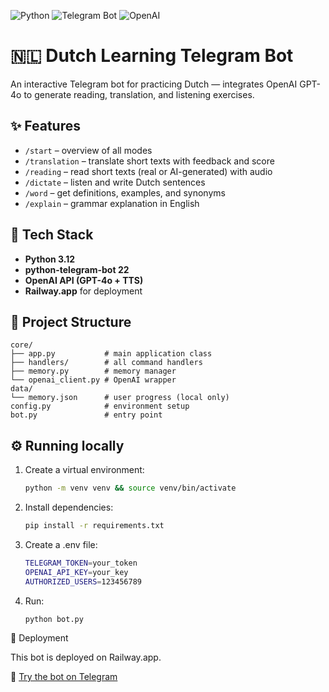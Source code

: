 ![Python](https://img.shields.io/badge/python-3.12-blue)
![Telegram Bot](https://img.shields.io/badge/telegram--bot-22.1-green)
![OpenAI](https://img.shields.io/badge/OpenAI-GPT--4o-orange)

# 🇳🇱 Dutch Learning Telegram Bot

An interactive Telegram bot for practicing Dutch — integrates OpenAI GPT-4o to generate reading, translation, and listening exercises.

## ✨ Features
- `/start` – overview of all modes
- `/translation` – translate short texts with feedback and score
- `/reading` – read short texts (real or AI-generated) with audio
- `/dictate` – listen and write Dutch sentences
- `/word` – get definitions, examples, and synonyms
- `/explain` – grammar explanation in English

## 🧠 Tech Stack
- **Python 3.12**
- **python-telegram-bot 22**
- **OpenAI API (GPT-4o + TTS)**
- **Railway.app** for deployment

## 🧩 Project Structure
```
core/
├── app.py           # main application class
├── handlers/        # all command handlers
├── memory.py        # memory manager
└── openai_client.py # OpenAI wrapper
data/
└── memory.json      # user progress (local only)
config.py            # environment setup
bot.py               # entry point
```

## ⚙️ Running locally
1. Create a virtual environment:
   ```bash
   python -m venv venv && source venv/bin/activate
2.	Install dependencies:
    ```bash
    pip install -r requirements.txt
3.	Create a .env file:
    ```bash
    TELEGRAM_TOKEN=your_token
    OPENAI_API_KEY=your_key
    AUTHORIZED_USERS=123456789
4.	Run:
    ```bash
    python bot.py

🚀 Deployment

This bot is deployed on Railway.app.

🚀 [Try the bot on Telegram](https://t.me/dutch_learning_bot)
